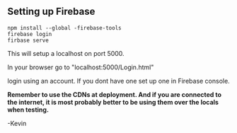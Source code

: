 ## Setting up Firebase

```
npm install --global -firebase-tools
firebase login
firbase serve
```

This will setup a localhost on port 5000.

In your browser go to "localhost:5000/Login.html"

login using an account. If you dont have one set up one in Firebase console.


**Remember to use the CDNs at deployment. And if you are connected to the internet, it is most probably better to be using them over the locals when testing.**

-Kevin
